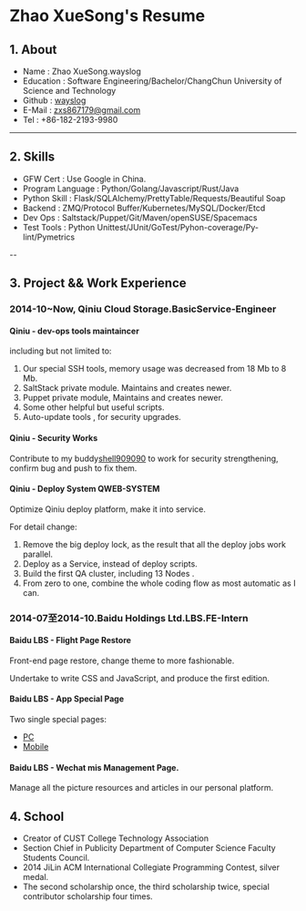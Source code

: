 # Zhao XueSong's Resume

## 1. About
* Name : Zhao XueSong.wayslog
* Education : Software Engineering/Bachelor/ChangChun University of Science and Technology
* Github : [wayslog](https://github.com/wayslog)
* E-Mail : zxs867179@gmail.com
* Tel : +86-182-2193-9980 

---

## 2. Skills

- GFW Cert : Use Google in China.
- Program Language : Python/Golang/Javascript/Rust/Java
- Python Skill : Flask/SQLAlchemy/PrettyTable/Requests/Beautiful Soap
- Backend : ZMQ/Protocol Buffer/Kubernetes/MySQL/Docker/Etcd
- Dev Ops : Saltstack/Puppet/Git/Maven/openSUSE/Spacemacs
- Test Tools : Python Unittest/JUnit/GoTest/Pyhon-coverage/Py-lint/Pymetrics

--

## 3. Project && Work Experience

### 2014-10~Now, Qiniu Cloud Storage.BasicService-Engineer

#### Qiniu - dev-ops tools maintaincer

including but not limited to:

1. Our special SSH tools, memory usage was decreased from 18 Mb to 8 Mb.
2. SaltStack private module. Maintains and creates newer.
3. Puppet private module, Maintains and creates newer.
4. Some other helpful but useful scripts.
5. Auto-update tools , for security upgrades.

#### Qiniu - Security Works

Contribute to my buddy[shell909090](http://github.com/shell909090) to work for security strengthening, confirm bug and push to fix them.

#### Qiniu - Deploy System QWEB-SYSTEM 

Optimize Qiniu deploy platform, make it into service. 

For detail change:

1. Remove the big deploy lock, as the result that all the deploy jobs work parallel.
2. Deploy as a Service, instead of deploy scripts.
3. Build the first QA cluster, including 13 Nodes .
4. From zero to one, combine the whole coding flow as most automatic as I can.


### 2014-07至2014-10.Baidu Holdings Ltd.LBS.FE-Intern

#### Baidu LBS - Flight Page Restore

Front-end page restore, change theme to more fashionable.

Undertake to write CSS and JavaScript, and produce the first edition.

#### Baidu LBS - App Special Page

Two single special pages:

* [PC](http://lvyou.baidu.com/event/s/2014goldenweek/?fr=index)
* [Mobile](http://lvyou.baidu.com/event/s/2014goldenweek/webapp)

#### Baidu LBS - Wechat mis Management Page.

Manage all the picture resources and articles in our personal platform.

## 4. School 

* Creator of CUST College Technology Association
* Section Chief in Publicity Department of Computer Science Faculty Students Council.
* 2014 JiLin ACM International Collegiate Programming Contest, silver medal.
* The second scholarship once, the third scholarship twice, special contributor scholarship four times.
